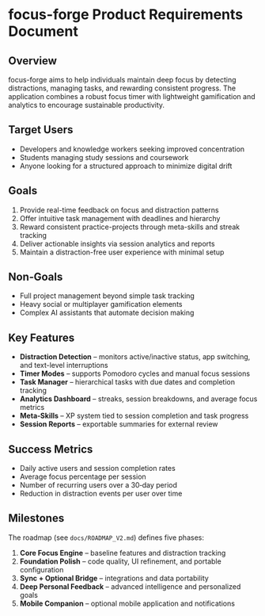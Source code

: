 # focus-forge Product Requirements Document

## Overview
focus-forge aims to help individuals maintain deep focus by detecting distractions, managing tasks, and rewarding consistent progress. The application combines a robust focus timer with lightweight gamification and analytics to encourage sustainable productivity.

## Target Users
- Developers and knowledge workers seeking improved concentration
- Students managing study sessions and coursework
- Anyone looking for a structured approach to minimize digital drift

## Goals
1. Provide real-time feedback on focus and distraction patterns
2. Offer intuitive task management with deadlines and hierarchy
3. Reward consistent practice-projects through meta-skills and streak tracking
4. Deliver actionable insights via session analytics and reports
5. Maintain a distraction-free user experience with minimal setup

## Non‑Goals
- Full project management beyond simple task tracking
- Heavy social or multiplayer gamification elements
- Complex AI assistants that automate decision making

## Key Features
- **Distraction Detection** – monitors active/inactive status, app switching, and text-level interruptions
- **Timer Modes** – supports Pomodoro cycles and manual focus sessions
- **Task Manager** – hierarchical tasks with due dates and completion tracking
- **Analytics Dashboard** – streaks, session breakdowns, and average focus metrics
- **Meta‑Skills** – XP system tied to session completion and task progress
- **Session Reports** – exportable summaries for external review

## Success Metrics
- Daily active users and session completion rates
- Average focus percentage per session
- Number of recurring users over a 30‑day period
- Reduction in distraction events per user over time

## Milestones
The roadmap (see `docs/ROADMAP_V2.md`) defines five phases:
1. **Core Focus Engine** – baseline features and distraction tracking
2. **Foundation Polish** – code quality, UI refinement, and portable configuration
3. **Sync + Optional Bridge** – integrations and data portability
4. **Deep Personal Feedback** – advanced intelligence and personalized goals
5. **Mobile Companion** – optional mobile application and notifications
